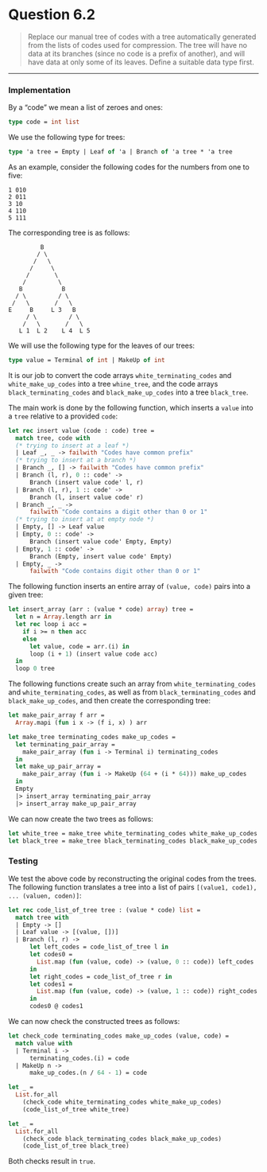 # Question 6.2

> Replace our manual tree of codes with a tree automatically generated from the lists of codes used for compression.
> The tree will have no data at its branches (since no code is a prefix of another), and will have data at only some of its leaves.
> Define a suitable data type first.

---

### Implementation

By a “code” we mean a list of zeroes and ones:
```ocaml
type code = int list
```
We use the following type for trees:
```ocaml
type 'a tree = Empty | Leaf of 'a | Branch of 'a tree * 'a tree
```
As an example, consider the following codes for the numbers from one to five:
```text
1 010
2 011
3 10
4 110
5 111
```
The corresponding tree is as follows:
```text
         B
        / \
       /   \
      /     \
     /       \
    /         \
   B           B
  / \         / \
 /   \       /   \
E     B     L 3   B
     / \         / \
    /   \       /   \
   L 1  L 2    L 4  L 5
```

We will use the following type for the leaves of our trees:
```ocaml
type value = Terminal of int | MakeUp of int
```

It is our job to convert the code arrays `white_terminating_codes` and `white_make_up_codes` into a tree `whine_tree`, and the code arrays `black_terminating_codes` and `black_make_up_codes` into a tree `black_tree`.

The main work is done by the following function, which inserts a `value` into a `tree` relative to a provided `code`:
```ocaml
let rec insert value (code : code) tree =
  match tree, code with
  (* trying to insert at a leaf *)
  | Leaf _, _ -> failwith "Codes have common prefix"
  (* trying to insert at a branch *)
  | Branch _, [] -> failwith "Codes have common prefix"
  | Branch (l, r), 0 :: code' ->
      Branch (insert value code' l, r)
  | Branch (l, r), 1 :: code' ->
      Branch (l, insert value code' r)
  | Branch _, _ ->
      failwith "Code contains a digit other than 0 or 1"
  (* trying to insert at at empty node *)
  | Empty, [] -> Leaf value
  | Empty, 0 :: code' ->
      Branch (insert value code' Empty, Empty)
  | Empty, 1 :: code' ->
      Branch (Empty, insert value code' Empty)
  | Empty, _ ->
      failwith "Code contains digit other than 0 or 1"
```
The following function inserts an entire array of `(value, code)` pairs into a given tree:
```ocaml
let insert_array (arr : (value * code) array) tree =
  let n = Array.length arr in
  let rec loop i acc =
    if i >= n then acc
    else
      let value, code = arr.(i) in
      loop (i + 1) (insert value code acc)
  in
  loop 0 tree
```
The following functions create such an array from `white_terminating_codes` and `white_terminating_codes`, as well as from `black_terminating_codes` and `black_make_up_codes`, and then create the corresponding tree:
```ocaml
let make_pair_array f arr =
  Array.mapi (fun i x -> (f i, x) ) arr

let make_tree terminating_codes make_up_codes =
  let terminating_pair_array =
    make_pair_array (fun i -> Terminal i) terminating_codes
  in
  let make_up_pair_array =
    make_pair_array (fun i -> MakeUp (64 + (i * 64))) make_up_codes
  in
  Empty
  |> insert_array terminating_pair_array
  |> insert_array make_up_pair_array
```
We can now create the two trees as follows:
```ocaml
let white_tree = make_tree white_terminating_codes white_make_up_codes
let black_tree = make_tree black_terminating_codes black_make_up_codes
```

### Testing

We test the above code by reconstructing the original codes from the trees.
The following function translates a tree into a list of pairs `[(value1, code1), ... (valuen, coden)]`:
```ocaml
let rec code_list_of_tree tree : (value * code) list =
  match tree with
  | Empty -> []
  | Leaf value -> [(value, [])]
  | Branch (l, r) ->
      let left_codes = code_list_of_tree l in
      let codes0 =
        List.map (fun (value, code) -> (value, 0 :: code)) left_codes
      in
      let right_codes = code_list_of_tree r in
      let codes1 =
        List.map (fun (value, code) -> (value, 1 :: code)) right_codes
      in
      codes0 @ codes1
```
We can now check the constructed trees as follows:
```ocaml
let check_code terminating_codes make_up_codes (value, code) =
  match value with
  | Terminal i ->
      terminating_codes.(i) = code
  | MakeUp n ->
      make_up_codes.(n / 64 - 1) = code

let _ =
  List.for_all
    (check_code white_terminating_codes white_make_up_codes)
    (code_list_of_tree white_tree)

let _ =
  List.for_all
    (check_code black_terminating_codes black_make_up_codes)
    (code_list_of_tree black_tree)
```
Both checks result in `true`.
